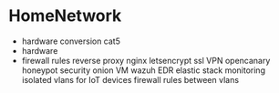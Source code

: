 # HomeNetwork



- hardware conversion cat5
- hardware
- firewall rules
reverse proxy nginx
letsencrypt ssl
VPN
opencanary honeypot
security onion VM
wazuh EDR
elastic stack monitoring
isolated vlans for IoT devices
firewall rules between vlans
